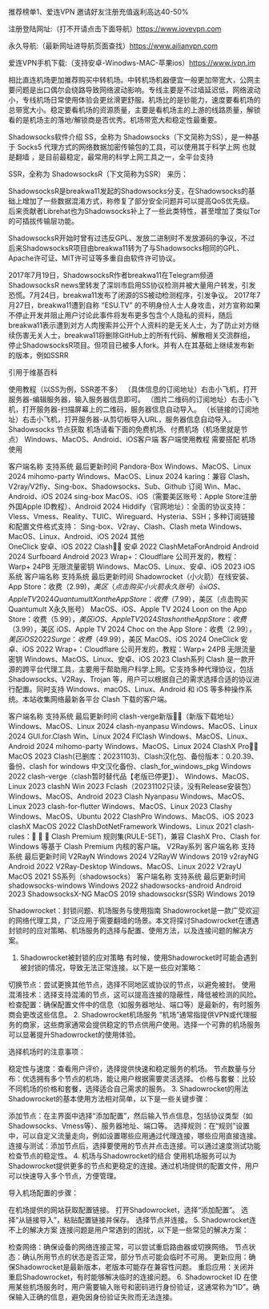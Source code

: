 推荐榜单1、爱连VPN 邀请好友注册充值返利高达40-50% 

注册登陆网址:（打不开请点击下面导航）https://www.iovevpn.com

永久导航:（最新网址进导航页面查找）https://www.ailianvpn.com

爱连VPN手机下载:（支持安卓-Winodws-MAC-苹果ios）https://www.ivpn.im

相比直连机场更加推荐购买中转机场。中转机场机器便宜一般更加带宽大，公网主要问题是出口偶尔会绕路导致网络波动影响。专线主要是不过墙延迟低，网络波动小，专线机场日常使用体验会更丝滑更舒服。机场比的是钞能力，速度要看机场的总带宽大小。稳定要看机场的资源质量，主要是看机场主的上游的线路质量，解锁看的是机场主的落地/解锁商是否优秀。机场带宽大和稳定性最重要。

Shadowsocks软件介绍
SS，全称为 Shadowsocks（下文简称为SS），是一种基于 Socks5 代理方式的网络数据加密传输包的工具，可以使用其于科学上网 也就是翻墙 ，是目前最稳定，最常用的科学上网工具之一，全平台支持

SSR，全称为 ShadowsocksR（下文简称为SSR） 来历：

ShadowsocksR是breakwa11发起的Shadowsocks分支，在Shadowsocks的基础上增加了一些数据混淆方式，称修复了部分安全问题并可以提高QoS优先级。后来贡献者Librehat也为Shadowsocks补上了一些此类特性，甚至增加了类似Tor的可插拔传输层功能。

ShadowsocksR开始时曾有过违反GPL、发放二进制时不发放源码的争议，不过后来ShadowsocksR项目由breakwa11转为了与Shadowsocks相同的GPL、Apache许可证、MIT许可证等多重自由软件许可协议。

2017年7月19日，ShadowsocksR作者breakwa11在Telegram频道ShadowsocksR news里转发了深圳市启用SS协议检测并被大量用户转发，引发恐慌。7月24日，breakwa11发布了闭源的SS被动检测程序，引发争议。 2017年7月27日，breakwa11遭到自称 “ESU.TV” 的不明身份人士人身攻击，对方宣称如果不停止开发并阻止用户讨论此事件将发布更多包含个人隐私的资料，随后breakwa11表示遭到对方人肉搜索并公开个人资料的是无关人士，为了防止对方继续伤害无关人士，breakwa11将删除GitHub上的所有代码、解散相关交流群组，停止ShadowsocksR项目。但项目已被多人fork。并有人在其基础上继续发布新的版本，例如SSRR

引用于维基百科

使用教程（以SS为例，SSR差不多）
（具体信息的订阅地址）右击小飞机，打开服务器-编辑服务器，输入服务器信息即可。
（图片二维码的订阅地址）右击小飞机，打开服务器-扫描屏幕上的二维码，服务器信息自动导入。
（长链接的订阅地址）右击小飞机，打开服务器-从剪切板导入URL，服务器信息自动导入。
Shadowsocks 节点获取
机场请看下面的免费机场、付费机场（机场里就是节点）
Windows、MacOS、Android、iOS客户端
客户端使用教程 需要搭配 机场 使用

客户端名称	支持系统	最后更新时间
Pandora-Box	Windows、MacOS、Linux	2024
mihomo-party	Windows、MacOS、Linux	2024
karing：兼容 Clash、V2ray/V2fly、Sing-box、Shadowsocks、Sub、Github 订阅	Win、Mac、Android、iOS	2024
sing-box	MacOS、iOS（需要美区账号：Apple Store注册外国Apple ID教程）、Android	2024
Hiddify（官网地址）：全面的协议支持：Vless、Vmess、Reality、TUIC、Wireguard、Hysteria、SSH；多种订阅链接和配置文件格式支持： Sing-box、V2ray、Clash、Clash meta	Windows、MacOS、Linux、Android、iOS	2024
其他	
OneClick	安卓、iOS	2022
Clash👍🏻	安卓	2022
ClashMetaForAndroid	Android	2024
Surfboard	Android	2023
Wrap+：Cloudflare 公司开发的，教程：Warp+ 24PB 无限流量密钥	Windows、MacOS、Linux、安卓、iOS	2023
iOS系统
客户端名称	支持系统	最后更新时间
Shadowrocket（小火箭）在线安装、App Store：收费（$2.99)，美区（点击购买小火箭永久账号）👍	iOS、Apple TV	2024
Quantumult X on the App Store：收费（$7.99），美区（点击购买Quantumult X永久账号）	MacOS、iOS、Apple TV	2024
Loon on the App Store：收费（$5.99），美区	iOS、Apple TV	2024
Stash on the App Store：收费（$3.99），美区	iOS、Apple TV	2024
Choc on the App Store：收费（$2.99），美区	iOS	2022
Surge：收费（$49.99），美区	MacOS、iOS	2024
OneClick	安卓、iOS	2022
Wrap+：Cloudflare 公司开发的，教程：Warp+ 24PB 无限流量密钥	Windows、MacOS、Linux、安卓、iOS	2023
Clash系列
Clash 是一款开源的跨平台代理工具，主要用于帮助用户科学上网。它支持多种代理协议，包括 Shadowsocks、V2Ray、Trojan 等，用户可以根据自己的需求选择合适的协议进行配置。同时支持 Windows、macOS、Linux、Android 和 iOS 等多种操作系统。本站收集网络最新各平台 Clash 下载的客户端。

客户端名称	支持系统	最后更新时间
clash-verge新版👍🏻（新版下载地址）	Windows、MacOS、Linux	2024
clash-nyanpasu	Windows、MacOS、Linux	2024
GUI.for.Clash	Win、Linux	2024
FlClash	Windows、MacOS、Linux、Android	2024
mihomo-party	Windows、MacOS、Linux	2024
ClashX Pro👍🏻	MacOS	2023
Clash(已删库：20231103)、Clash汉化包、备份版本：0.20.39、备份、clash for windows 中文汉化备份、clash_for_windows_pkg	Windows	2022
clash-verge（clash暂时替代品【老版已停更】）、	Windows、MacOS、Linux	2023
clashN	Win	2023
Fclash（20231102只读，没有Release安装包）	Windows、MacOS、Android	2023
Clash Nyanpasu	Windows、MacOS、Linux	2023
clash-for-flutter	Windows、MacOS、Linux	2023
Clashy	Windows、MacOS、Ubuntu	2022
ClashPro	Windows、MacOS、iOS	2023
clashX	MacOS	2022
ClashDotNetFramework	Windows、Linux	2021
clash-rules：🦄️ 🎃 👻 Clash Premium 规则集(RULE-SET)，兼容 ClashX Pro、Clash for Windows 等基于 Clash Premium 内核的客户端。
V2Ray系列
客户端名称	支持系统	最后更新时间
V2RayN	Windows	2024
V2RayW	Windows	2019
v2rayNG	Android	2022
V2Ray-Desktop	Windows、MacOS、Linux	2022
V2rayU	MacOS	2021
SS系列（shadowsocks）
客户端名称	支持系统	最后更新时间
shadowsocks-windows	Windows	2022
shadowsocks-android	Android	2023
ShadowsocksX-NG	MacOS	2019
shadowsocksr(SSR)	Windows	2019

Shadowrocket：封锁问题、机场服务与使用指南
Shadowrocket是一款广受欢迎的网络代理工具，广泛应用于需要翻墙的场景。本文将探讨Shadowrocket在遭遇封锁时的应对策略、机场服务的选择与配置、使用方法，以及连接问题的解决方案。

1. Shadowrocket被封锁的应对策略
有时候，使用Shadowrocket时可能会遇到被封锁的情况，导致无法正常连接。以下是一些应对策略：

切换节点：尝试更换其他节点，选择不同地区或协议的节点，以避免被封。
使用混淆技术：选择支持混淆的节点，这可以提高连接的隐蔽性，降低被检测的风险。
检查配置：确保配置文件中的信息（如服务器地址、端口等）是最新的，有时服务商会更改这些信息。
2. Shadowrocket机场服务
“机场”通常指提供VPN或代理服务的商家，这些商家通常会提供稳定的节点供用户使用。选择一个可靠的机场服务可以显著提升Shadowrocket的使用体验。

选择机场时的注意事项：

稳定性与速度：查看用户评价，选择提供快速和稳定服务的机场。
节点数量与分布：优选拥有多个节点的机场，能让用户根据需要灵活选择。
价格与套餐：比较不同机场的价格和套餐，选择适合自己需求的服务。
3. Shadowrocket的用法
Shadowrocket的基本使用方法相对简单，以下是一些关键步骤：

添加节点：在主界面中选择“添加配置”，然后输入节点信息，包括协议类型（如Shadowsocks、Vmess等）、服务器地址、端口等。
选择规则：在“规则”设置中，可以自定义流量走向，例如设置哪些应用通过代理连接，哪些应用直接连接。
连接与测试：添加节点后，选择要使用的节点并点击连接。可以通过速度测试功能检查节点的稳定性。
4. 机场与Shadowrocket的结合
使用机场服务可以为Shadowrocket提供更多的节点和更稳定的连接。通过机场提供的配置文件，用户可以快速导入多个节点，方便管理。

导入机场配置的步骤：

在机场提供的网站获取配置链接。
打开Shadowrocket，选择“添加配置”。
选择“从链接导入”，粘贴配置链接并保存。
选择节点并连接。
5. Shadowrocket连不上的解决方案
连接问题是用户常遇到的困扰，以下是一些常见的解决方案：

检查网络：确保设备的网络连接正常，可以尝试重启路由器或切换网络。
节点状态：确认所用节点的状态是否正常，部分节点可能会临时不可用。
更新应用：确保Shadowrocket是最新版本，老版本可能存在兼容性问题。
重启应用：关闭并重启Shadowrocket，有时能够解决临时的连接问题。
6. Shadowrocket ID
在使用某些机场服务时，用户需要输入账号和密码进行身份验证，这通常称为“ID”。确保输入正确的信息，避免因身份验证失败而无法连接。
